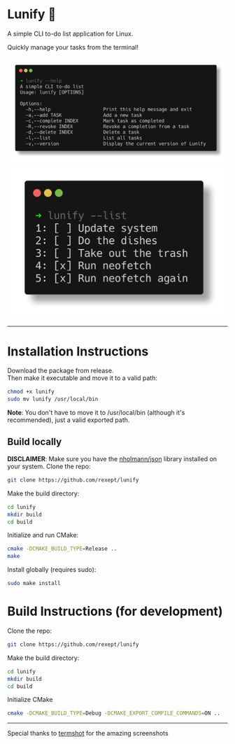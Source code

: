 # Lunify 🌙
A simple CLI to-do list application for Linux.

Quickly manage your tasks from the terminal!

![Help Page](./screenshots/help_termshot.png)
![List Tasks](./screenshots/list_termshot.png)

---

# Installation Instructions
Download the package from release.\
Then make it executable and move it to a valid path:
```bash
chmod +x lunify
sudo mv lunify /usr/local/bin
```
**Note**: You don't have to move it to /usr/local/bin (although it's recommended), just a valid exported path.
## Build locally
**DISCLAIMER**: Make sure you have the [nholmann/json](https://github.com/nlohmann/json) library installed on your system.
Clone the repo:
```bash
git clone https://github.com/rexept/lunify
```
Make the build directory:
```bash
cd lunify
mkdir build
cd build
```
Initialize and run CMake:
```bash
cmake -DCMAKE_BUILD_TYPE=Release ..
make
```
Install globally (requires sudo):
```bash
sudo make install
```

# Build Instructions (for development)
Clone the repo:
```bash
git clone https://github.com/rexept/lunify
```
Make the build directory:
```bash
cd lunify
mkdir build
cd build
```
Initialize CMake
```bash
cmake -DCMAKE_BUILD_TYPE=Debug -DCMAKE_EXPORT_COMPILE_COMMANDS=ON .. 
```
---

Special thanks to [termshot](https://github.com/homeport/termshot) for the amazing screenshots
